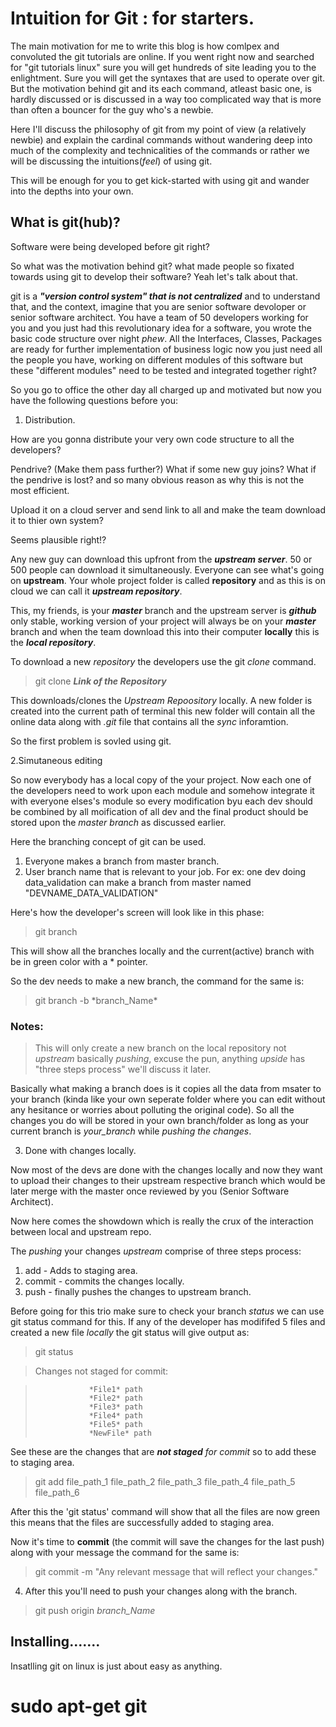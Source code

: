 # Intuition for Git : for starters.

The main motivation for me to write this blog is how comlpex and convoluted the git tutorials are online. If you went right now and searched for "git tutorials linux" sure you will get hundreds of site leading you to the enlightment. Sure you will get the syntaxes that are used to operate over git. But the motivation behind git and its each command, atleast basic one, is hardly discussed or is discussed in a way too complicated way that is more than often a bouncer for the guy who's a newbie.

Here I'll discuss the philosophy of git from my point of view (a relatively newbie) and explain the cardinal commands without wandering deep into much of the complexity and technicalities of the commands or rather we will be discussing the intuitions(*feel*) of using git.

This will be enough for you to get kick-started with using git and wander into the depths into your own.

## What is git(hub)?

Software were being developed before git right? 

So what was the motivation behind git? what made people so fixated towards using git to develop their software? Yeah let's talk about that.

git is a _**"version control system" that is not centralized**_ and to understand that, and the context, imagine that you are senior software devoloper or senior software architect. You have a team of 50 developers working for you and you just had this revolutionary idea for a software, you wrote the basic code structure over night *phew*. All the Interfaces, Classes, Packages are ready for further implementation of business logic now you just need all the people you have, working on different modules of this software but these "different modules" need to be tested and integrated together right? 

So you go to office the other day all charged up and motivated but now you have the following questions before you:

1. Distribution.

How are you gonna distribute your very own code structure to all the developers?

Pendrive? (Make them pass further?) What if some new guy joins? What if the pendrive is lost? and so many obvious reason as why this is not the most efficient.

Upload it on a cloud server and send link to all and make the team download it to thier own system?

Seems plausible right!?

Any new guy can download this upfront from the _**upstream server**_. 50 or 500 people can download it simultaneously. Everyone can see what's going on **upstream**. Your whole project folder is called **repository** and as this is on cloud we can call it **_upstream repository_**.

This, my friends, is your _**master**_ branch and the upstream server is _**github**_ only stable, working version of your project will always be on your _**master**_ branch and when the team download this into their computer **locally** this is the  **_local repository_**.

To download a new *repository* the developers use the git *clone* command.

> git clone ***Link of the Repository***

This downloads/clones the *Upstream Repoository* locally. A new folder is created into the current path of terminal this new folder will contain all the online data along with *.git* file that contains all the *sync* inforamtion.

So the first problem is sovled using git.

2.Simutaneous editing

So now everybody has a local copy of the your project. Now each one of the developers need to work upon each module and somehow integrate it with everyone elses's module so every modification byu each dev should be combined by all moification of all dev and the final product should be stored upon the *master branch* as discussed earlier.

Here the branching concept of git can be used.

  1. Everyone makes a branch from master branch.
  2. User branch name that is relevant to your job. For ex: one dev doing data_validation can make a branch from master named "DEVNAME_DATA_VALIDATION"

Here's how the developer's screen will look like in this phase:

> git branch

This will show all the branches locally and the current(active) branch with be in green color with a \* pointer.

So the dev needs to make a new branch, the command for the same is:

> git branch -b \*branch_Name\*

### Notes:

> This will only create a new branch on the local repository not *upstream* basically *pushing*, excuse the pun, anything *upside* has "three steps process" we'll discuss it later.

Basically what making a branch does is it copies all the data from msater to your branch (kinda like your own seperate folder where you can edit without any hesitance or worries about polluting the original code). So all the changes you do will be stored in your own branch/folder as long as your current branch is *your_branch* while *pushing the changes*.

3. Done with changes locally.

Now most of the devs are done with the changes locally and now they want to upload their changes to their upstream respective branch which would be later merge with the master once reviewed by you (Senior Software Architect). 

Now here comes the showdown which is really the crux of the interaction between local and upstream repo.

The *pushing* your changes *upstream* comprise of three steps process:

  1. add - Adds to staging area.
  2. commit - commits the changes locally.
  3. push - finally pushes the changes to upstream branch.
  
Before going for this trio make sure to check your branch *status* we can use git status command for this. If any of the developer has modififed 5 files and created a new file *locally* the git status will give output as:

> git status

> Changes not staged for commit:

>                 *File1* path
>                 *File2* path
>                 *File3* path
>                 *File4* path
>                 *File5* path
>                 *NewFile* path

See these are the changes that are _**not staged** for commit_ so to add these to staging area.

> git add file_path_1 file_path_2 file_path_3 file_path_4 file_path_5 file_path_6 

After this the 'git status' command will show that all the files are now green this means that the files are successfully added to staging area.

Now it's time to **commit** (the commit will save the changes for the last push) along with your message the command for the same is:

> git commit -m "Any relevant message that will reflect your changes."

4. After this you'll need to push your changes along with the branch.

> git push origin *branch_Name*

## Installing.......

Insatlling git on linux is just about easy as anything.

# sudo apt-get git
